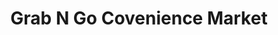 ---
title: "Grab N Go Covenience Market"
url: /phoenix/grab-n-go-covenience-market/
shop: Lebensmittel
---